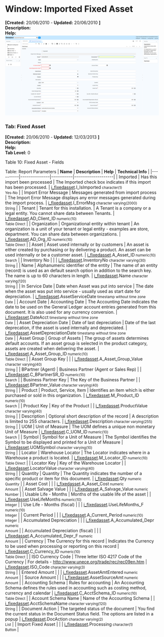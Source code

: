 # Window: Imported Fixed Asset

**[Created:** 20/06/2010 - **Updated:** 20/06/2010 **]**  
**Description:**   
**Help:**   
![](/img/docs/manual/ImportedFixedAsset-Window_iDempiere_v12.0.0.png)

### Tab: Fixed Asset

**[Created:** 20/06/2010 - **Updated:** 12/03/2013 **]**   
**Description:**   
**Help:**   
**Tab Level:** 0

Table 10: Fixed Asset - Fields 

Table: Report Parameters
| **Name** | **Description** | **Help** | **Technical Info** |
|----------|---------------|-----------|--------------------|
| Imported | Has this import been processed | The Imported check box indicates if this import has been processed. | [i_fixedasset](https://idempiere-schemaspy.muriloht.com/adempiere/tables/i_fixedasset.html).I_IsImported<small> character(1) <br/> Yes-No</small> | 
| Import Error Message | Messages generated from import process | The Import Error Message displays any error messages generated during the import process. | [i_fixedasset](https://idempiere-schemaspy.muriloht.com/adempiere/tables/i_fixedasset.html).I_ErrorMsg<small> character varying(2000) <br/> String</small> | 
| Tenant | Tenant for this installation. | A Tenant is a company or a legal entity. You cannot share data between Tenants. | [i_fixedasset](https://idempiere-schemaspy.muriloht.com/adempiere/tables/i_fixedasset.html).AD_Client_ID<small> numeric(10) <br/> Table Direct</small> | 
| Organization | Organizational entity within tenant | An organization is a unit of your tenant or legal entity - examples are store, department. You can share data between organizations. | [i_fixedasset](https://idempiere-schemaspy.muriloht.com/adempiere/tables/i_fixedasset.html).AD_Org_ID<small> numeric(10) <br/> Table Direct</small> | 
| Asset | Asset used internally or by customers | An asset is either created by purchasing or by delivering a product.  An asset can be used internally or be a customer asset. | [i_fixedasset](https://idempiere-schemaspy.muriloht.com/adempiere/tables/i_fixedasset.html).A_Asset_ID<small> numeric(10) <br/> Search</small> | 
| Inventory No |  |  | [i_fixedasset](https://idempiere-schemaspy.muriloht.com/adempiere/tables/i_fixedasset.html).InventoryNo<small> character varying(30) <br/> String</small> | 
| Name | Alphanumeric identifier of the entity | The name of an entity (record) is used as an default search option in addition to the search key. The name is up to 60 characters in length. | [i_fixedasset](https://idempiere-schemaspy.muriloht.com/adempiere/tables/i_fixedasset.html).Name<small> character varying(120) <br/> String</small> | 
| In Service Date | Date when Asset was put into service | The date when the asset was put into service - usually used as start date for depreciation. | [i_fixedasset](https://idempiere-schemaspy.muriloht.com/adempiere/tables/i_fixedasset.html).AssetServiceDate<small> timestamp without time zone <br/> Date</small> | 
| Account Date | Accounting Date | The Accounting Date indicates the date to be used on the General Ledger account entries generated from this document. It is also used for any currency conversion. | [i_fixedasset](https://idempiere-schemaspy.muriloht.com/adempiere/tables/i_fixedasset.html).DateAcct<small> timestamp without time zone <br/> Date</small> | 
| Asset Depreciation Date | Date of last depreciation | Date of the last deprecation, if the asset is used internally and depreciated. | [i_fixedasset](https://idempiere-schemaspy.muriloht.com/adempiere/tables/i_fixedasset.html).AssetDepreciationDate<small> timestamp without time zone <br/> Date</small> | 
| Asset Group | Group of Assets | The group of assets determines default accounts.  If an asset group is selected in the product category, assets are created when delivering the asset. | [i_fixedasset](https://idempiere-schemaspy.muriloht.com/adempiere/tables/i_fixedasset.html).A_Asset_Group_ID<small> numeric(10) <br/> Table Direct</small> | 
| Asset Group Key |  |  | [i_fixedasset](https://idempiere-schemaspy.muriloht.com/adempiere/tables/i_fixedasset.html).A_Asset_Group_Value<small> character varying(40) <br/> String</small> | 
| BPartner (Agent) | Business Partner (Agent or Sales Rep) |  | [i_fixedasset](https://idempiere-schemaspy.muriloht.com/adempiere/tables/i_fixedasset.html).C_BPartnerSR_ID<small> numeric(10) <br/> Search</small> | 
| Business Partner Key | The Key of the Business Partner |  | [i_fixedasset](https://idempiere-schemaspy.muriloht.com/adempiere/tables/i_fixedasset.html).BPartner_Value<small> character varying(40) <br/> String</small> | 
| Product | Product, Service, Item | Identifies an item which is either purchased or sold in this organization. | [i_fixedasset](https://idempiere-schemaspy.muriloht.com/adempiere/tables/i_fixedasset.html).M_Product_ID<small> numeric(10) <br/> Search</small> | 
| Product Key | Key of the Product |  | [i_fixedasset](https://idempiere-schemaspy.muriloht.com/adempiere/tables/i_fixedasset.html).ProductValue<small> character varying(40) <br/> String</small> | 
| Description | Optional short description of the record | A description is limited to 255 characters. | [i_fixedasset](https://idempiere-schemaspy.muriloht.com/adempiere/tables/i_fixedasset.html).Description<small> character varying(255) <br/> String</small> | 
| UOM | Unit of Measure | The UOM defines a unique non monetary Unit of Measure | [i_fixedasset](https://idempiere-schemaspy.muriloht.com/adempiere/tables/i_fixedasset.html).C_UOM_ID<small> numeric(10) <br/> Search</small> | 
| Symbol | Symbol for a Unit of Measure | The Symbol identifies the Symbol to be displayed and printed for a Unit of Measure | [i_fixedasset](https://idempiere-schemaspy.muriloht.com/adempiere/tables/i_fixedasset.html).UOMSymbol<small> character varying(10) <br/> String</small> | 
| Locator | Warehouse Locator | The Locator indicates where in a Warehouse a product is located. | [i_fixedasset](https://idempiere-schemaspy.muriloht.com/adempiere/tables/i_fixedasset.html).M_Locator_ID<small> numeric(10) <br/> Table Direct</small> | 
| Locator Key | Key of the Warehouse Locator |  | [i_fixedasset](https://idempiere-schemaspy.muriloht.com/adempiere/tables/i_fixedasset.html).LocatorValue<small> character varying(40) <br/> String</small> | 
| Quantity | Quantity | The Quantity indicates the number of a specific product or item for this document. | [i_fixedasset](https://idempiere-schemaspy.muriloht.com/adempiere/tables/i_fixedasset.html).Qty<small> numeric <br/> Quantity</small> | 
| Asset Cost |  |  | [i_fixedasset](https://idempiere-schemaspy.muriloht.com/adempiere/tables/i_fixedasset.html).A_Asset_Cost<small> numeric <br/> Amount</small> | 
| Asset Salvage Value |  |  | [i_fixedasset](https://idempiere-schemaspy.muriloht.com/adempiere/tables/i_fixedasset.html).A_Salvage_Value<small> numeric <br/> Number</small> | 
| Usable Life - Months | Months of the usable life of the asset |  | [i_fixedasset](https://idempiere-schemaspy.muriloht.com/adempiere/tables/i_fixedasset.html).UseLifeMonths<small> numeric(10) <br/> Integer</small> | 
| Use Life - Months (fiscal) |  |  | [i_fixedasset](https://idempiere-schemaspy.muriloht.com/adempiere/tables/i_fixedasset.html).UseLifeMonths_F<small> numeric(10) <br/> Integer</small> | 
| Current Period |  |  | [i_fixedasset](https://idempiere-schemaspy.muriloht.com/adempiere/tables/i_fixedasset.html).A_Current_Period<small> numeric(10) <br/> Integer</small> | 
| Accumulated Depreciation |  |  | [i_fixedasset](https://idempiere-schemaspy.muriloht.com/adempiere/tables/i_fixedasset.html).A_Accumulated_Depr<small> numeric <br/> Amount</small> | 
| Accumulated Depreciation (fiscal) |  |  | [i_fixedasset](https://idempiere-schemaspy.muriloht.com/adempiere/tables/i_fixedasset.html).A_Accumulated_Depr_F<small> numeric <br/> Amount</small> | 
| Currency | The Currency for this record | Indicates the Currency to be used when processing or reporting on this record | [i_fixedasset](https://idempiere-schemaspy.muriloht.com/adempiere/tables/i_fixedasset.html).C_Currency_ID<small> numeric(10) <br/> Table Direct</small> | 
| ISO Currency Code | Three letter ISO 4217 Code of the Currency | For details - http://www.unece.org/trade/rec/rec09en.htm | [i_fixedasset](https://idempiere-schemaspy.muriloht.com/adempiere/tables/i_fixedasset.html).ISO_Code<small> character varying(3) <br/> String</small> | 
| Entered Amount |  |  | [i_fixedasset](https://idempiere-schemaspy.muriloht.com/adempiere/tables/i_fixedasset.html).AssetAmtEntered<small> numeric <br/> Amount</small> | 
| Source Amount |  |  | [i_fixedasset](https://idempiere-schemaspy.muriloht.com/adempiere/tables/i_fixedasset.html).AssetSourceAmt<small> numeric <br/> Amount</small> | 
| Accounting Schema | Rules for accounting | An Accounting Schema defines the rules used in accounting such as costing method, currency and calendar | [i_fixedasset](https://idempiere-schemaspy.muriloht.com/adempiere/tables/i_fixedasset.html).C_AcctSchema_ID<small> numeric(10) <br/> Table Direct</small> | 
| Account Schema Name | Name of the Accounting Schema |  | [i_fixedasset](https://idempiere-schemaspy.muriloht.com/adempiere/tables/i_fixedasset.html).AcctSchemaName<small> character varying(120) <br/> String</small> | 
| Document Action | The targeted status of the document | You find the current status in the Document Status field. The options are listed in a popup | [i_fixedasset](https://idempiere-schemaspy.muriloht.com/adempiere/tables/i_fixedasset.html).DocAction<small> character varying(2) <br/> List</small> | 
| Import Fixed Asset |  |  | [i_fixedasset](https://idempiere-schemaspy.muriloht.com/adempiere/tables/i_fixedasset.html).Processing<small> character(1) <br/> Button</small> | 



